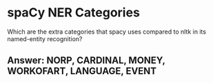 # spaCy NER Categories #

Which are the extra categories that spacy uses compared to nltk in its named-entity recognition?

## Answer: NORP, CARDINAL, MONEY, WORKOFART, LANGUAGE, EVENT ##